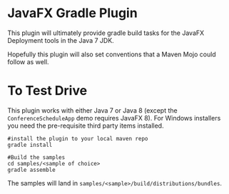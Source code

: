 JavaFX Gradle Plugin
====================

This plugin will ultimately provide gradle build tasks for the JavaFX Deployment tools in the Java 7 JDK.

Hopefully this plugin will also set conventions that a Maven Mojo could follow as well.


To Test Drive
=============
This plugin works with either Java 7 or Java 8 (except the `ConferenceScheduleApp` demo requires JavaFX 8).  For Windows installers you need the pre-requisite third party items installed.

    #install the plugin to your local maven repo
    gradle install
    
    #Build the samples
    cd samples/<sample of choice>
    gradle assemble

The samples will land in `samples/<sample>/build/distributions/bundles`.
